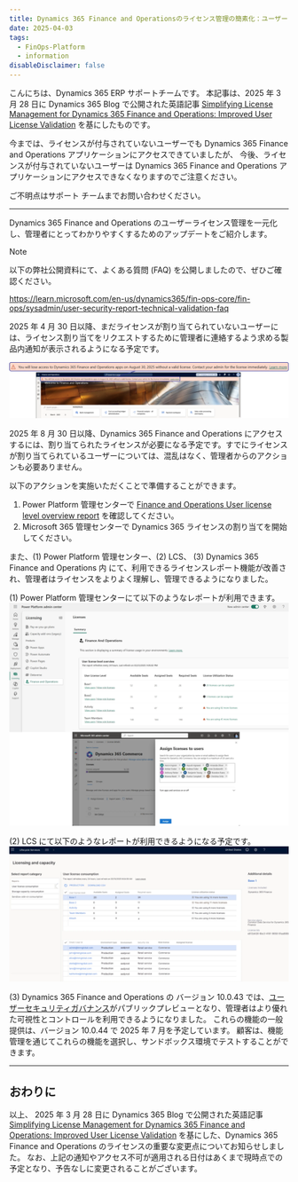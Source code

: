 ```yaml
---
title: Dynamics 365 Finance and Operationsのライセンス管理の簡素化：ユーザーライセンス検証の改善
date: 2025-04-03
tags:
  - FinOps-Platform
  - information
disableDisclaimer: false
---
```



こんにちは、Dynamics 365 ERP サポートチームです。
本記事は、2025 年 3 月 28 日に Dynamics 365 Blog で公開された英語記事 [Simplifying License Management for Dynamics 365 Finance and Operations: Improved User License Validation](https://www.microsoft.com/en-us/dynamics-365/blog/it-professional/2025/03/28/simplifying-license-management-dynamics-365/) を基にしたものです。

今までは、ライセンスが付与されていないユーザーでも Dynamics 365 Finance and Operations アプリケーションにアクセスできていましたが、
今後、ライセンスが付与されていないユーザーは Dynamics 365 Finance and Operations アプリケーションにアクセスできなくなりますのでご注意ください。

ご不明点はサポート チームまでお問い合わせください。


<!-- more -->
---
Dynamics 365 Finance and Operations のユーザーライセンス管理を一元化し、管理者にとってわかりやすくするためのアップデートをご紹介します。

> [!NOTE]
> 以下の弊社公開資料にて、よくある質問 (FAQ) を公開しましたので、ぜひご確認ください。
> 
> https://learn.microsoft.com/en-us/dynamics365/fin-ops-core/fin-ops/sysadmin/user-security-report-technical-validation-faq

2025 年 4 月 30 日以降、まだライセンスが割り当てられていないユーザーには、ライセンス割り当てをリクエストするために管理者に連絡するよう求める製品内通知が表示されるようになる予定です。

 ![](./simplifying-license-management-dynamics-365/notification.png)

2025 年 8 月 30 日以降、Dynamics 365 Finance and Operations にアクセスするには、割り当てられたライセンスが必要になる予定です。すでにライセンスが割り当てられているユーザーについては、混乱はなく、管理者からのアクションも必要ありません。  

以下のアクションを実施いただくことで準備することができます。
1. Power Platform 管理センターで [Finance and Operations User license level overview report](https://admin.powerplatform.microsoft.com/billing/licenses/financeAndOperations/overview) を確認してください。
2. Microsoft 365 管理センターで Dynamics 365 ライセンスの割り当てを開始してください。

また、(1) Power Platform 管理センター、(2) LCS、 (3) Dynamics 365 Finance and Operations 内 にて、利用できるライセンスレポート機能が改善され、管理者はライセンスをよりよく理解し、管理できるようになりました。

(1) Power Platform 管理センターにて以下のようなレポートが利用できます。
 ![](./simplifying-license-management-dynamics-365/PPAC_report.png)

(2) LCS にて以下のようなレポートが利用できるようになる予定です。
 ![](./simplifying-license-management-dynamics-365/LCS_report.png)

(3) Dynamics 365 Finance and Operations の バージョン 10.0.43 では、[ユーザーセキュリティガバナンス](https://learn.microsoft.com/en-us/dynamics365/fin-ops-core/fin-ops/sysadmin/security-gov-overview)がパブリックプレビューとなり、管理者はより優れた可視性とコントロールを利用できるようになりました。
これらの機能の一般提供は、バージョン 10.0.44 で 2025 年 7 月を予定しています。 顧客は、機能管理を通じてこれらの機能を選択し、サンドボックス環境でテストすることができます。

---
## おわりに  

以上、 2025 年 3 月 28 日に Dynamics 365 Blog で公開された英語記事 [Simplifying License Management for Dynamics 365 Finance and Operations: Improved User License Validation](https://www.microsoft.com/en-us/dynamics-365/blog/it-professional/2025/03/28/simplifying-license-management-dynamics-365/) を基にした、Dynamics 365 Finance and Operations のライセンスの重要な変更点についてお知らせしました。
なお、上記の通知やアクセス不可が適用される日付はあくまで現時点での予定となり、予告なしに変更されることがございます。